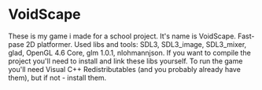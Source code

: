 # VoidScape
These is my game i made for a school project. It's name is VoidScape. Fast-pase 2D platformer.
Used libs and tools: SDL3, SDL3_image, SDL3_mixer, glad, OpenGL 4.6 Core,  glm 1.0.1, nlohmannjson. If you want to compile the project you'll need to install and link these libs yourself.
To run the game you'll need Visual C++ Redistributables (and you probably already have them), but if not - install them.